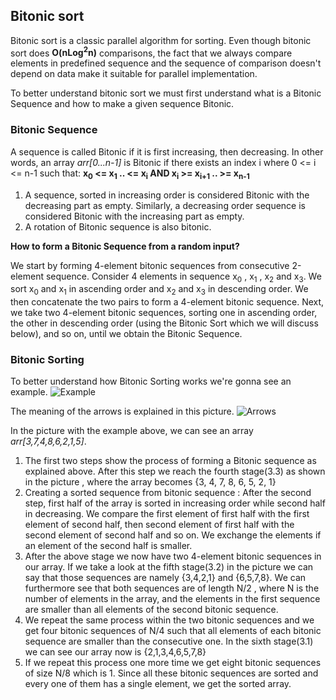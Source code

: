 ## Bitonic sort

Bitonic sort is a classic parallel algorithm for sorting. Even though bitonic sort does **O(nLog<sup>2</sup>n)** comparisons, the fact that we always compare elements in predefined sequence and the sequence of comparison doesn't depend on data make it suitable for parallel implementation.

To better understand bitonic sort we must first understand what is a Bitonic Sequence and how to make a given sequence Bitonic.

### Bitonic Sequence

A sequence is called Bitonic if it is first increasing, then decreasing. In other words, an array *arr[0...n-1]* is Bitonic if there exists an index i where 0 <= i <= n-1 such that:
**x<sub>0</sub> <= x<sub>1</sub> .. <= x<sub>i</sub>   AND   x<sub>i</sub> >= x<sub>i+1</sub> .. >= x<sub>n-1</sub>**

1. A sequence, sorted in increasing order is considered Bitonic with the decreasing part as empty. Similarly, a decreasing order sequence is considered Bitonic with the increasing part as empty.
2. A rotation of Bitonic sequence is also bitonic.

**How to form a Bitonic Sequence from a random input?**

We start by forming 4-element bitonic sequences from consecutive 2-element sequence. Consider 4 elements in sequence x<sub>0</sub> , x<sub>1</sub> , x<sub>2</sub> and x<sub>3</sub>. We sort x<sub>0</sub> and x<sub>1</sub> in ascending order and x<sub>2</sub> and x<sub>3</sub> in descending order. We then concatenate the two pairs to form a 4-element bitonic sequence.
Next,  we take two 4-element bitonic sequences, sorting one in ascending order, the other in descending order (using the Bitonic Sort which we will discuss below), and so on, until we obtain the Bitonic Sequence.

### Bitonic Sorting

To better understand how Bitonic Sorting works we're gonna see an example.
![Example](https://cdncontribute.geeksforgeeks.org/wp-content/uploads/bitonic3.png "A picture explaining Bitonic Sort, taken from geeksforgeeks.org")

The meaning of the arrows is explained in this picture.
![Arrows](https://cdncontribute.geeksforgeeks.org/wp-content/uploads/bit2.png "Arrows explanation.")

In the picture with the example above, we can see an array *arr[3,7,4,8,6,2,1,5]*.
1. The first two steps show the process of forming a Bitonic sequence as explained above. After this step we reach the fourth stage(3.3) as shown in the picture , where the array becomes {3, 4, 7, 8, 6, 5, 2, 1} 
2. Creating a sorted sequence from bitonic sequence : After the second step, first half of the array is sorted in increasing order while second half in decreasing. We compare the first element of first half with the first element of second half, then second element of first half with the second element of second half and so on. We exchange the elements if an element of the second half is smaller.
3. After the above stage we now have two 4-element bitonic sequences in our array. If we take a look at the fifth stage(3.2) in the picture we can say that those sequences are namely {3,4,2,1} and {6,5,7,8}. We can furthermore see that both sequences are of length N/2 , where N is the number of elements in the array, and the elements in the first sequence are smaller than all elements of the second bitonic sequence.
4. We repeat the same process within the two bitonic sequences and we get four bitonic sequences of N/4 such that all elements of each bitonic sequence are smaller than the consecutive one. In the sixth stage(3.1) we can see our array now is {2,1,3,4,6,5,7,8}
5. If we repeat this process one more time we get eight bitonic sequences of size N/8 which is 1. Since all these bitonic sequences are sorted and every one of them has a single element, we get the sorted array.
